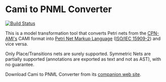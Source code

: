 Cami to PNML Converter
============

[![Build Status](https://travis-ci.org/lip6/camipnml.svg?branch=master)](https://travis-ci.org/lip6/camipnml)


This is a model transformation tool that converts Petri nets from the [CPN-AMI's](http://move.lip6.fr/software/CPNAMI/) CAMI format into [Petri Net Markup Language](http://www.pnml.org) ([ISO/IEC 15909-2](http://www.iso.org/iso/catalogue_detail.htm?csnumber=43538)) and vice versa. 

Only Place/Transitions nets are surely supported. Symmetric Nets are partially supported (annotations are exported as text and not as AST), with no guarantee.

Download Cami to PNML Converter from its [companion web site](http://pnml.lip6.fr/camipnml/).
